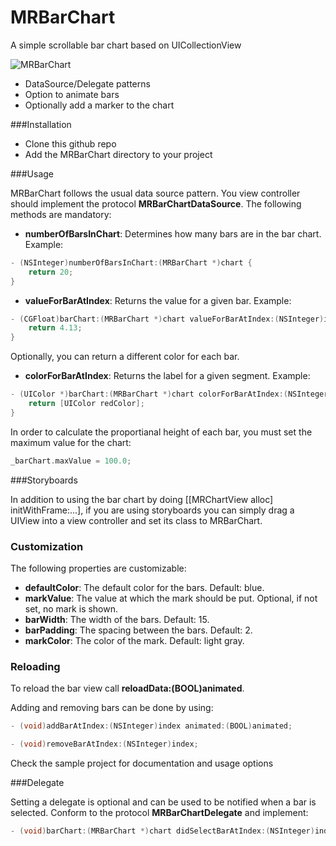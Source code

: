 MRBarChart
==========

A simple scrollable bar chart based on UICollectionView

![MRBarChart](https://raw.github.com/mrojas/MRBarChart/master/barchart.png)

- DataSource/Delegate patterns
- Option to animate bars
- Optionally add a marker to the chart

###Installation

- Clone this github repo
- Add the MRBarChart directory to your project

###Usage

MRBarChart follows the usual data source pattern. You view controller should implement the protocol **MRBarChartDataSource**.
The following methods are mandatory:

- **numberOfBarsInChart**: Determines how many bars are in the bar chart. Example:
```Objective-C
- (NSInteger)numberOfBarsInChart:(MRBarChart *)chart {
    return 20;
}
```

- **valueForBarAtIndex**: Returns the value for a given bar. Example:
```Objective-C
- (CGFloat)barChart:(MRBarChart *)chart valueForBarAtIndex:(NSInteger)index {
    return 4.13;
}
```

Optionally, you can return a different color for each bar.

- **colorForBarAtIndex**: Returns the label for a given segment. Example:
```Objective-C
- (UIColor *)barChart:(MRBarChart *)chart colorForBarAtIndex:(NSInteger)index {
    return [UIColor redColor];
}
```

In order to calculate the proportianal height of each bar, you must set the maximum value for the chart:

```Objective-C
_barChart.maxValue = 100.0;
```


###Storyboards

In addition to using the bar chart by doing [[MRChartView alloc] initWithFrame:...], if you are using storyboards you can simply drag a UIView into a view controller and set its class to MRBarChart.


### Customization

The following properties are customizable:

- **defaultColor**: The default color for the bars. Default: blue.
- **markValue**: The value at which the mark should be put. Optional, if not set, no mark is shown.
- **barWidth**: The width of the bars. Default: 15.
- **barPadding**: The spacing between the bars. Default: 2.
- **markColor**: The color of the mark. Default: light gray.

### Reloading

To reload the bar view call **reloadData:(BOOL)animated**.

Adding and removing bars can be done by using:

```Objective-C
- (void)addBarAtIndex:(NSInteger)index animated:(BOOL)animated;
```
```Objective-C
- (void)removeBarAtIndex:(NSInteger)index;
```

Check the sample project for documentation and usage options

###Delegate

Setting a delegate is optional and can be used to be notified when a bar is selected. Conform to the protocol **MRBarChartDelegate** and implement:

```Objective-C
- (void)barChart:(MRBarChart *)chart didSelectBarAtIndex:(NSInteger)index;
```

